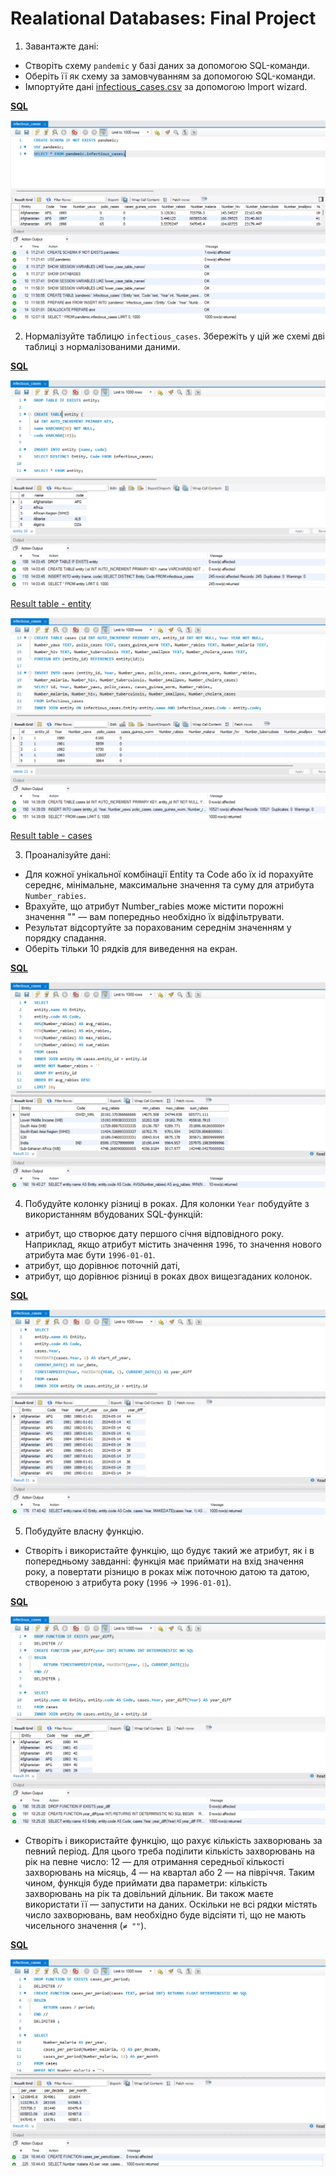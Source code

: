 # Realational Databases: Final Project

1. Завантажте дані:

- Створіть схему `pandemic` у базі даних за допомогою SQL-команди.
- Оберіть її як схему за замовчуванням за допомогою SQL-команди.
- Імпортуйте дані [infectious_cases.csv](./data/infectious_cases.csv) за допомогою Import wizard.

[**SQL**](./task_1.sql)

<p align="center"><img src="./task_1.png" alt="Task 1 result"></p>

2. Нормалізуйте таблицю `infectious_cases`. Збережіть у цій же схемі дві таблиці з нормалізованими даними.

[**SQL**](./task_2.sql)

<p align="center"><img src="./task_2_1.png" alt="Task 2 result"></p>

[Result table - entity](./data/entity.csv)

<p align="center"><img src="./task_2_2.png" alt="Task 2 result"></p>

[Result table - cases](./data/cases.csv)

3. Проаналізуйте дані:

- Для кожної унікальної комбінації Entity та Code або їх id порахуйте середнє, мінімальне, максимальне значення та суму для атрибута `Number_rabies`.
- Врахуйте, що атрибут Number_rabies може містити порожні значення "" — вам попередньо необхідно їх відфільтрувати.
- Результат відсортуйте за порахованим середнім значенням у порядку спадання.
- Оберіть тільки 10 рядків для виведення на екран.

[**SQL**](./task_3.sql)

<p align="center"><img src="./task_3.png" alt="Task 3 result"></p>

4. Побудуйте колонку різниці в роках. Для колонки `Year` побудуйте з використанням вбудованих SQL-функцій:

- атрибут, що створює дату першого січня відповідного року. Наприклад, якщо атрибут містить значення `1996`, то значення нового атрибута має бути `1996-01-01`.
- атрибут, що дорівнює поточній даті,
- атрибут, що дорівнює різниці в роках двох вищезгаданих колонок.

[**SQL**](./task_4.sql)

<p align="center"><img src="./task_4.png" alt="Task 4 result"></p>

5. Побудуйте власну функцію.

- Створіть і використайте функцію, що будує такий же атрибут, як і в попередньому завданні: функція має приймати на вхід значення року, а повертати різницю в роках між поточною датою та датою, створеною з атрибута року (`1996` → `1996-01-01`).

[**SQL**](./task_5_1.sql)

<p align="center"><img src="./task_5_1.png" alt="Task 5 result"></p>

- Створіть і використайте функцію, що рахує кількість захворювань за певний період. Для цього треба поділити кількість захворювань на рік на певне число: 12 — для отримання середньої кількості захворювань на місяць, 4 — на квартал або 2 — на півріччя. Таким чином, функція буде приймати два параметри: кількість захворювань на рік та довільний дільник. Ви також маєте використати її — запустити на даних. Оскільки не всі рядки містять число захворювань, вам необхідно буде відсіяти ті, що не мають чисельного значення (`≠ ""`).

[**SQL**](./task_5_2.sql)

<p align="center"><img src="./task_5_2.png" alt="Task 5 result"></p>
